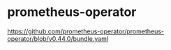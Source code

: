 # prometheus-operator

https://github.com/prometheus-operator/prometheus-operator/blob/v0.44.0/bundle.yaml
